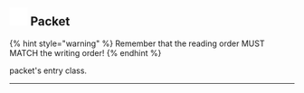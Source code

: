 ## <img src="../../.gitbook/assets/base.png" width="32" height="32" /> Packet

{% hint style="warning" %} Remember that the reading order MUST MATCH the writing order! {% endhint %}

packet's entry class.<br>


--------